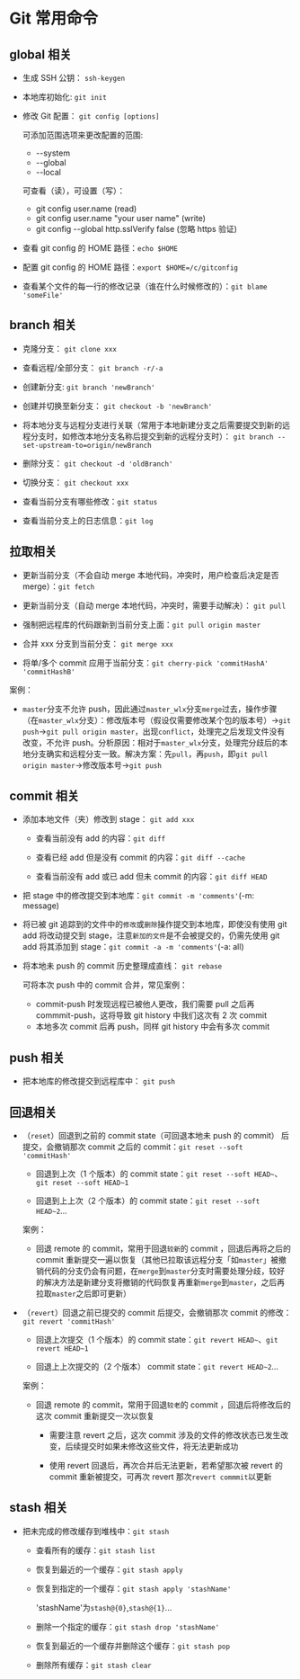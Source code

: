 # Git 常用命令

## global 相关

- 生成 SSH 公钥： `ssh-keygen`

- 本地库初始化: `git init`

- 修改 Git 配置： `git config [options]`

  可添加范围选项来更改配置的范围:

  - --system
  - --global
  - --local

  可查看（读），可设置（写）：

  - git config user.name (read)
  - git config user.name "your user name" (write)
  - git config --global http.sslVerify false (忽略 https 验证)

- 查看 git config 的 HOME 路径：`echo $HOME`

- 配置 git config 的 HOME 路径：`export $HOME=/c/gitconfig`

- 查看某个文件的每一行的修改记录（谁在什么时候修改的）：`git blame 'someFile'`

## branch 相关

- 克隆分支： `git clone xxx`

- 查看远程/全部分支： `git branch -r/-a`

- 创建新分支: `git branch 'newBranch'`

- 创建并切换至新分支： `git checkout -b 'newBranch'`

- 将本地分支与远程分支进行关联（常用于本地新建分支之后需要提交到新的远程分支时，如修改本地分支名称后提交到新的远程分支时）： `git branch --set-upstream-to=origin/newBranch`

- 删除分支： `git checkout -d 'oldBranch'`

- 切换分支： `git checkout xxx`

- 查看当前分支有哪些修改：`git status`

- 查看当前分支上的日志信息：`git log`

## 拉取相关

- 更新当前分支（不会自动 merge 本地代码，冲突时，用户检查后决定是否 merge）：`git fetch`

- 更新当前分支（自动 merge 本地代码，冲突时，需要手动解决）： `git pull`

- 强制把远程库的代码跟新到当前分支上面：`git pull origin master`

- 合并 xxx 分支到当前分支： `git merge xxx`

- 将单/多个 commit 应用于当前分支：`git cherry-pick 'commitHashA' 'commitHashB'`

案例：

- `master`分支不允许 push，因此通过`master_wlx`分支`merge`过去，操作步骤（在`master_wlx`分支）：修改版本号（假设仅需要修改某个包的版本号）->`git push`->`git pull origin master`，出现`conflict`，处理完之后发现文件没有改变，不允许 push。分析原因：相对于`master_wlx`分支，处理完分歧后的本地分支确实和远程分支一致。解决方案：先`pull`，再`push`，即`git pull origin master`->修改版本号->`git push`

## commit 相关

- 添加本地文件（夹）修改到 stage： `git add xxx`

  - 查看当前没有 add 的内容：`git diff`

  - 查看已经 add 但是没有 commit 的内容：`git diff --cache`

  - 查看当前没有 add 或已 add 但未 commit 的内容：`git diff HEAD`

- 把 stage 中的修改提交到本地库：`git commit -m 'comments'`(-m: message)

- 将已被 git 追踪到的文件中的`修改`或`删除`操作提交到本地库，即使没有使用 git add 将改动提交到 stage，注意`新加的文件`是不会被提交的，仍需先使用 git add 将其添加到 stage：`git commit -a -m 'comments'`(-a: all)

- 将本地未 push 的 commit 历史整理成直线： `git rebase`

  可将本次 push 中的 commit 合并，常见案例：

  - commit-push 时发现远程已被他人更改，我们需要 pull 之后再 commmit-push，这将导致 git history 中我们这次有 2 次 commit
  - 本地多次 commit 后再 push，同样 git history 中会有多次 commit

## push 相关

- 把本地库的修改提交到远程库中： `git push`

## 回退相关

- （`reset`）回退到之前的 commit state（可回退本地未 push 的 commit） 后提交，会撤销那次 commit 之后的 commit：`git reset --soft 'commitHash'`

  - 回退到上次（1 个版本）的 commit state：`git reset --soft HEAD~`、`git reset --soft HEAD~1`

  - 回退到上上次（2 个版本）的 commit state：`git reset --soft HEAD~2`...

  案例：

  - 回退 remote 的 commit，常用于回退`较新`的 commit ，回退后再将之后的 commit 重新提交一遍以恢复（其他已拉取该远程分支「如`master`」被撤销代码的分支仍会有问题，在`merge`到`master`分支时需要处理分歧，较好的解决方法是新建分支将撤销的代码恢复再重新`merge`到`master`，之后再拉取`master`之后即可更新）

- （`revert`）回退之前已提交的 commit 后提交，会撤销那次 commit 的修改：`git revert 'commitHash'`

  - 回退上次提交（1 个版本）的 commit state：`git revert HEAD~`、`git revert HEAD~1`

  - 回退上上次提交的（2 个版本） commit state：`git revert HEAD~2`...

  案例：

  - 回退 remote 的 commit，常用于回退`较老`的 commit ，回退后将修改后的这次 commit 重新提交一次以恢复

    - 需要注意 revert 之后，这次 commit 涉及的文件的修改状态已发生改变，后续提交时如果未修改这些文件，将无法更新成功

    - 使用 revert 回退后，再次合并后无法更新，若希望那次被 revert 的 commit 重新被提交，可再次 revert 那次`revert commmit`以更新

## stash 相关

- 把未完成的修改缓存到堆栈中：`git stash`

  - 查看所有的缓存：`git stash list`

  - 恢复到最近的一个缓存：`git stash apply`

  - 恢复到指定的一个缓存：`git stash apply 'stashName'`

    'stashName'为`stash@{0}`,`stash@{1}`...

  - 删除一个指定的缓存：`git stash drop 'stashName'`

  - 恢复到最近的一个缓存并删除这个缓存：`git stash pop`

  - 删除所有缓存：`git stash clear`
